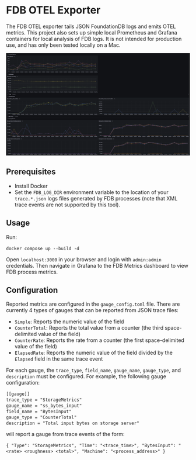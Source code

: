 # FDB OTEL Exporter

The FDB OTEL exporter tails JSON FoundationDB logs and emits OTEL metrics. This project also sets up simple local Prometheus and Grafana containers for local analysis of FDB logs. It is not intended for production use, and has only been tested locally on a Mac.

![Example Dashboard](./GrafanaImage.png)

## Prerequisites

- Install Docker
- Set the `FDB_LOG_DIR` environment variable to the location of your `trace.*.json` logs files generated by FDB processes (note that XML trace events are not supported by this tool).

## Usage

Run:

```
docker compose up --build -d
```

Open `localhost:3000` in your browser and login with `admin:admin` credentials. Then navigate in Grafana to the FDB Metrics dashboard to view FDB process metrics.

## Configuration

Reported metrics are configured in the `gauge_config.toml` file. There are currently 4 types of gauges that can be reported from JSON trace files:

- `Simple`: Reports the numeric value of the field
- `CounterTotal`: Reports the total value from a counter (the third space-delimited value of the field)
- `CounterRate`: Reports the rate from a counter (the first space-delimited value of the field)
- `ElapsedRate`: Reports the numeric value of the field divided by the `Elapsed` field in the same trace event

For each gauge, the `trace_type`, `field_name`, `gauge_name`, `gauge_type`, and `description` must be configured. For example, the following gauge configuration:

```
[[gauge]]
trace_type = "StorageMetrics"
gauge_name = "ss_bytes_input"
field_name = "BytesInput"
gauge_type = "CounterTotal"
description = "Total input bytes on storage server"
```

will report a gauge from trace events of the form:
```
{ "Type": "StorageMetrics", "Time": "<trace_time>", "BytesInput": "<rate> <roughness> <total>", "Machine": "<process_address>" }
```
